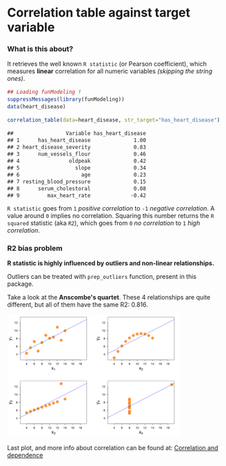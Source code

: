 Correlation table against target variable
=====

### What is this about?

It retrieves the well known `R statistic` (or Pearson coefficient), which measures **linear** correlation  for all numeric variables _(skipping the string ones)_.






```r
## Loading funModeling !
suppressMessages(library(funModeling))
data(heart_disease)
```


```r
correlation_table(data=heart_disease, str_target="has_heart_disease")
```

```
##                 Variable has_heart_disease
## 1      has_heart_disease              1.00
## 2 heart_disease_severity              0.83
## 3      num_vessels_flour              0.46
## 4                oldpeak              0.42
## 5                  slope              0.34
## 6                    age              0.23
## 7 resting_blood_pressure              0.15
## 8      serum_cholestoral              0.08
## 9         max_heart_rate             -0.42
```

`R statistic` goes from `1` _positive correlation_ to `-1` _negative correlation_. A value around `0` implies no correlation.
Squaring this number returns the `R squared` statistic (aka `R2`), which goes from `0` _no correlation_ to `1` _high correlation_. 

### R2 bias problem

**R statistic is highly influenced by outliers and non-linear relationships.**

Outliers can be treated with `prep_outliers` function, present in this package.

Take a look at the **Anscombe's quartet**. These 4 relationships are quite different, but all of them have the same R2: 0.816.


<img src="anscombe_quartet.png" title="plot of chunk unnamed-chunk-3" alt="plot of chunk unnamed-chunk-3" width="400" />



Last plot, and more info about correlation can be found at: [Correlation and dependence](https://en.wikipedia.org/wiki/Correlation_and_dependence)

<br>

<br>
